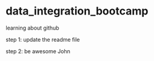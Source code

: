 # data_integration_bootcamp
learning about github

step 1: update the readme file

step 2: be awesome John